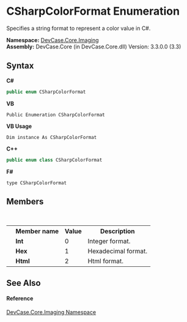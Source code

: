 # CSharpColorFormat Enumeration
 

Specifies a string format to represent a color value in C#.

**Namespace:**&nbsp;<a href="N_DevCase_Core_Imaging">DevCase.Core.Imaging</a><br />**Assembly:**&nbsp;DevCase.Core (in DevCase.Core.dll) Version: 3.3.0.0 (3.3)

## Syntax

**C#**<br />
``` C#
public enum CSharpColorFormat
```

**VB**<br />
``` VB
Public Enumeration CSharpColorFormat
```

**VB Usage**<br />
``` VB Usage
Dim instance As CSharpColorFormat
```

**C++**<br />
``` C++
public enum class CSharpColorFormat
```

**F#**<br />
``` F#
type CSharpColorFormat
```


## Members
&nbsp;<table><tr><th></th><th>Member name</th><th>Value</th><th>Description</th></tr><tr><td /><td target="F:DevCase.Core.Imaging.CSharpColorFormat.Int">**Int**</td><td>0</td><td>Integer format.</td></tr><tr><td /><td target="F:DevCase.Core.Imaging.CSharpColorFormat.Hex">**Hex**</td><td>1</td><td>Hexadecimal format.</td></tr><tr><td /><td target="F:DevCase.Core.Imaging.CSharpColorFormat.Html">**Html**</td><td>2</td><td>Html format.</td></tr></table>

## See Also


#### Reference
<a href="N_DevCase_Core_Imaging">DevCase.Core.Imaging Namespace</a><br />